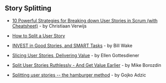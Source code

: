 ## Story Splitting

- [10 Powerful Strategies for Breaking down User Stories in Scrum (with Cheatsheet)](https://medium.com/@chrisverwijs/10-powerful-strategies-for-breaking-down-user-stories-in-scrum-with-cheatsheet-2cd9aae7d0eb) - by Christiaan Verwijs

- [How to Split a User Story](http://agileforall.com/wp-content/uploads/2012/01/Story-Splitting-Flowchart.pdf)

- [INVEST in Good Stories, and SMART Tasks](http://xp123.com/articles/invest-in-good-stories-and-smart-tasks/) - by Bill Wake

- [Slicing User Stories, Delivering Value](https://www.linkedin.com/pulse/slicing-user-stories-delivering-value-ellen-gottesdiener) - by Ellen Gottesdiener

- [Split User Stories Ruthlessly - And Get Value Earlier](http://mikeborozdin.com/post/split-user-stories-get-value-early/) - by Mike Borozdin

- [Splitting user stories -- the hamburger method](https://gojko.net/2012/01/23/splitting-user-stories-the-hamburger-method/) - by Gojko Adzic
